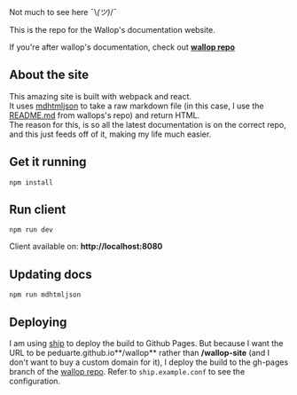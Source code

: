 Not much to see here ¯\\_(ツ)_/¯

This is the repo for the Wallop's documentation website.

If you're after wallop's documentation, check out **[wallop repo](https://github.com/peduarte/wallop)**

## About the site
This amazing site is built with webpack and react.<br>
It uses [mdhtmljson](https://github.com/peduarte/mdhtmljson) to take a raw markdown file (in this case, I use the [README.md](https://raw.githubusercontent.com/peduarte/wallop/master/README.md) from wallops's repo) and return HTML.<br>
The reason for this, is so all the latest documentation is on the correct repo, and this just feeds off of it, making my life much easier.

## Get it running
```
npm install
```

## Run client
```
npm run dev
```
Client available on: **http://localhost:8080**<br>

## Updating docs
```
npm run mdhtmljson
```

## Deploying
I am using [ship](https://www.npmjs.com/package/ship) to deploy the build to Github Pages. But because I want the URL to be peduarte.github.io**/wallop** rather than **/wallop-site** (and I don't want to buy a custom domain for it), I deploy the build to the gh-pages branch of the [wallop repo](https://github.com/peduarte/wallop/tree/gh-pages). Refer to `ship.example.conf` to see the configuration.



